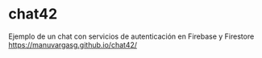 # chat42
Ejemplo de un chat con servicios de autenticación en Firebase y Firestore
https://manuvargasg.github.io/chat42/

